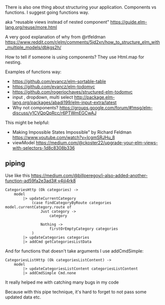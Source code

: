 There is also one thing about structuring your application. Components vs functions. I suggest going functions way. 

aka "reusable views instead of nested component" https://guide.elm-lang.org/reuse/more.html

A very good explanation of why from @rtfeldman https://www.reddit.com/r/elm/comments/5jd2xn/how_to_structure_elm_with_multiple_models/dbkgs2h/

How to tell if someone is using components? They use Html.map for nesting.

Examples of functions way:

- https://github.com/evancz/elm-sortable-table
- https://github.com/evancz/elm-todomvc
- https://github.com/rogeriochaves/structured-elm-todomvc
- input , dropdown, multi select http://package.elm-lang.org/packages/abadi199/elm-input-extra/latest
- Why not components? https://groups.google.com/forum/#!msg/elm-discuss/y1CVQpQpRcc/r6PTWmEGCwAJ

This might be helpful:

- Making Impossible States Impossible" by Richard Feldman https://www.youtube.com/watch?v=IcgmSRJHu_8
- viewModel https://medium.com/@ckoster22/upgrade-your-elm-views-with-selectors-1d8c8308b336

## piping

Use like this https://medium.com/@billperegoy/i-also-added-another-function-ad59fa2e3ad3#.y4jji4rk8

```
CategoriesHttp (Ok categories) ->
    model
        |> updateCurrentCategory
            (case findCategoryByRoute categories model.currentCategory.route of
                Just category ->
                    category

                Nothing ->
                    firstOrEmptyCategory categories
            )
        |> updateCategories categories
        |> addCmd getCategoriesListData
```

 
And for functions that doesn't take arguments I use addCmdSimple:

```        
CategoriesListHttp (Ok categoriesListContent) ->
    model
        |> updateCategoriesListContent categoriesListContent
        |> addCmdSimple Cmd.none
```

It really helped me with catching many bugs in my code

Because with this pipe technique, it's hard to forget to not pass some updated data etc.
